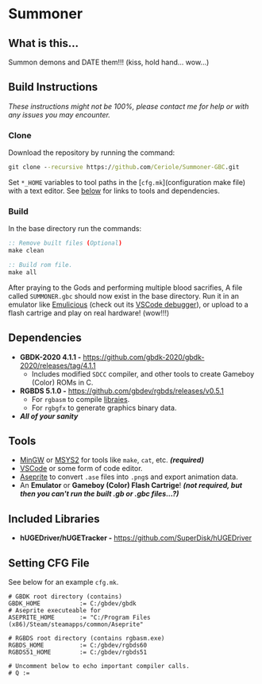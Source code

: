 # Summoner

## What is this...

Summon demons and DATE them!!! (kiss, hold hand... wow...)

## Build Instructions

*These instructions might not be 100%, please contact me for help or with any issues you may encounter.*

### Clone

Download the repository by running the command:
```bat
git clone --recursive https://github.com/Ceriole/Summoner-GBC.git
```

Set `*_HOME` variables to tool paths in the [`cfg.mk`](configuration make file) with a text editor. See [below](#requirements) for links to tools and dependencies.

### Build

In the base directory run the commands:

```bat
:: Remove built files (Optional)
make clean

:: Build rom file.
make all
```

After praying to the Gods and performing multiple blood sacrifies, A file called `SUMMONER.gbc` should now exist in the base directory. Run it in an emulator like [Emulicious](https://emulicious.net/) (check out its [VSCode debugger](https://marketplace.visualstudio.com/items?itemName=emulicious.emulicious-debugger)), or upload to a flash cartrige and play on real hardware! (wow!!!)

## Dependencies

- **GBDK-2020 4.1.1 -** https://github.com/gbdk-2020/gbdk-2020/releases/tag/4.1.1
    - Includes modified `SDCC` compiler, and other tools to create Gameboy (Color) ROMs in C.
- **RGBDS 5.1.0 -** https://github.com/gbdev/rgbds/releases/v0.5.1
    - For `rgbasm` to compile [libraies](lib).
    - For `rgbgfx` to generate graphics binary data.
- ***All of your sanity***

## Tools

- [MinGW](https://sourceforge.net/projects/mingw/) or [MSYS2](https://www.msys2.org/) for tools like `make`, `cat`, etc. ***(required)***
- [VSCode](https://code.visualstudio.com/) or some form of code editor.
- [Aseprite](https://www.aseprite.org/) to convert `.ase` files into `.png`s and export animation data.
- An **Emulator** or **Gameboy (Color) Flash Cartrige**! ***(not required, but then you can't run the built .gb or .gbc files...?)***

## Included Libraries

- **hUGEDriver/hUGETracker -** https://github.com/SuperDisk/hUGEDriver

## Setting CFG File

See below for an example `cfg.mk`.

```make
# GBDK root directory (contains)
GBDK_HOME			:= C:/gbdev/gbdk
# Aseprite executeable for 
ASEPRITE_HOME		:= "C:/Program Files (x86)/Steam/steamapps/common/Aseprite"

# RGBDS root directory (contains rgbasm.exe)
RGBDS_HOME			:= C:/gbdev/rgbds60
RGBDS51_HOME		:= C:/gbdev/rgbds51

# Uncomment below to echo important compiler calls.
# Q :=
```
